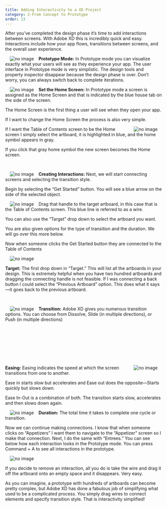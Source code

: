 ```yaml
---
title: Adding Interactivity to a XD Project
category: 2-From Concept to Prototype
order: 13
---  
```


After you’ve completed the design phase it’s time to add interactions between screens. With Adobe XD this is incredibly quick and easy. Interactions include how your app flows, transitions between screens, and the overall user experience.  

<img style="padding: 0px 15px" src="https://iwilfried.github.io/Adobe-XD-eBook/images/XD-Add-Inter-01.png
" alt="no image"/>**Prototype Mode:** In Prototype mode you can visualize exactly what your users will see as they experience your app.
The user interface in Prototype mode is very simplistic. The design tools and property inspector disappear because the design phase is over. Don’t worry, you can always switch back to complete iterations.  

<img style="padding: 0px 15px; float:left" src="https://iwilfried.github.io/Adobe-XD-eBook/images/XD-Add-Inter-02.png
" alt="no image"/>**Set the Home Screen:** In Prototype mode a screen is assigned as the Home Screen and that is indicated by the blue house tab on the side of the screen.

The Home Screen is the first thing a user will see when they open your app.

If I want to change the Home Screen the process is also very simple.  

<img style="padding: 0px 15px; float:right" src="https://iwilfried.github.io/Adobe-XD-eBook/images/XD-Add-Inter-03.png
" alt="no image"/>If I want the Table of Contents screen to be the Home screen I simply select the artboard, it is highlighted in blue, and the home symbol appears in gray. 

If you click that gray home symbol the new screen becomes the Home screen.  

&nbsp; 

<img style="padding: 0px 15px; float:left" src="https://iwilfried.github.io/Adobe-XD-eBook/images/XD-Add-Inter-04.png
" alt="no image"/>**Creating Interactions:** Next, we will start connecting screens and selecting the transition style.

Begin by selecting the “Get Started” button. You will see a blue arrow on the side of the selected object.  

<img style="padding: 0px 15px; float:left" src="https://iwilfried.github.io/Adobe-XD-eBook/images/XD-Add-Inter-05.png
" alt="no image"/>Drag that handle to the target artboard, in this case that is the Table of Contents screen. This blue line is referred to as a wire.


You can also use the “Target” drop down to select the artboard you want.

You are also given options for the type of transition and the duration. We will go over this more below.

Now when someone clicks the Get Started button they are connected to the Table of Contents


<img style="padding: 0px 15px; float:left" src="https://iwilfried.github.io/Adobe-XD-eBook/images/XD-Add-Inter-06.png
" alt="no image"/>  

&nbsp; 

**Target:** The first drop down in “Target.” This will list all the artboards in your design. This is extremely helpful when you have two hundred artboards and dragging the connecting handle is not feasible.
If I was connecting a back button I could select the “Previous Artboard” option. This does what it says—it goes back to the previous artboard.  

&nbsp; 


<img style="padding: 0px 15px; float:left" src="https://iwilfried.github.io/Adobe-XD-eBook/images/XD-Add-Inter-07.png
" alt="no image"/>**Transition:** Adobe XD gives you numerous transition options. 
You can choose from Dissolve, Slide (in multiple directions), or Push (in multiple directions)  


&nbsp; 


&nbsp; 


&nbsp; 


&nbsp; 

<img style="padding: 0px 15px; float:right" src="https://iwilfried.github.io/Adobe-XD-eBook/images/XD-Add-Inter-10.png
" alt="no image"/>**Easing:** Easing indicates the speed at which the screen transitions from one to another.

Ease in starts slow but accelerates and Ease out does the opposite—Starts quickly but slows down.

Ease In-Out is a combination of both. The transition starts slow, accelerates and then slows down again.

<img style="padding: 0px 15px; float:left" src="https://iwilfried.github.io/Adobe-XD-eBook/images/XD-Add-Inter-08.png
" alt="no image"/>**Duration:**  The total time it takes to complete one cycle or transition. 

Now we can continue making connections. I know that when someone clicks on “Appetizers” I want them to navigate to the “Appetizer” screen so I make that connection. Next, I do the same with “Entrees.” You can see below how each interaction looks in the Prototype mode. You can press Command + A to see all interactions in the prototype.  


<img style="padding: 0px 15px" src="https://iwilfried.github.io/Adobe-XD-eBook/images/XD-Add-Inter-09.png
" alt="no image"/>  

If you decide to remove an interaction, all you do is take the wire and drag it off the artboard onto an empty space and it disappears. Very easy.
 
As you can imagine, a prototype with hundreds of artboards can become pretty complex, but Adobe XD has done a fabulous job of simplifying what used to be a complicated process. You simply drag wires to connect elements and specify transition style. That is interactivity simplified!
 

 





  

&nbsp; 
